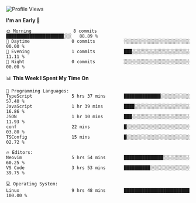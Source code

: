 <!--START_SECTION:waka-->
![Profile Views](http://img.shields.io/badge/Profile%20Views-13-blue)

**I'm an Early 🐤** 

```text
🌞 Morning                8 commits           ██████████████████████░░░   88.89 % 
🌆 Daytime                0 commits           ░░░░░░░░░░░░░░░░░░░░░░░░░   00.00 % 
🌃 Evening                1 commits           ███░░░░░░░░░░░░░░░░░░░░░░   11.11 % 
🌙 Night                  0 commits           ░░░░░░░░░░░░░░░░░░░░░░░░░   00.00 % 
```


📊 **This Week I Spent My Time On** 

```text
💬 Programming Languages: 
TypeScript               5 hrs 37 mins       ██████████████░░░░░░░░░░░   57.40 % 
JavaScript               1 hr 39 mins        ████░░░░░░░░░░░░░░░░░░░░░   16.86 % 
JSON                     1 hr 10 mins        ███░░░░░░░░░░░░░░░░░░░░░░   11.93 % 
conf                     22 mins             █░░░░░░░░░░░░░░░░░░░░░░░░   03.80 % 
TSConfig                 15 mins             █░░░░░░░░░░░░░░░░░░░░░░░░   02.72 % 

🔥 Editors: 
Neovim                   5 hrs 54 mins       ███████████████░░░░░░░░░░   60.25 % 
VS Code                  3 hrs 53 mins       ██████████░░░░░░░░░░░░░░░   39.75 % 

💻 Operating System: 
Linux                    9 hrs 48 mins       █████████████████████████   100.00 % 
```


<!--END_SECTION:waka-->
